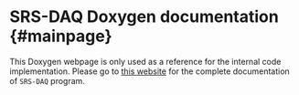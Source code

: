 SRS-DAQ Doxygen documentation     {#mainpage}
=============================

This Doxygen webpage is only used as a reference for the internal code implementation. Please go to [this website](https://yanzhaow.github.io/srs-daq/) for the complete documentation of `SRS-DAQ` program.
